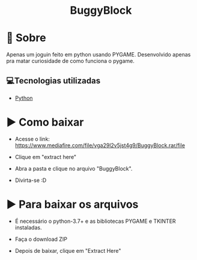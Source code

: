 <h1 align='center'>
    BuggyBlock
</h1>

# 📝 Sobre

Apenas um joguin feito em python usando PYGAME.
Desenvolvido apenas pra matar curiosidade de como funciona o pygame.

## 💻Tecnologias utilizadas

- [Python](https://www.python.org/)

# ▶ Como baixar
- Acesse o link: https://www.mediafire.com/file/vga29l2v5jst4g9/BuggyBlock.rar/file

- Clique em "extract here"

- Abra a pasta e clique no arquivo "BuggyBlock".

- Divirta-se :D

# ▶ Para baixar os arquivos
- É necessário o python-3.7+ e as bibliotecas PYGAME e TKINTER instaladas.

- Faça o download ZIP

- Depois de baixar, clique em "Extract Here"
